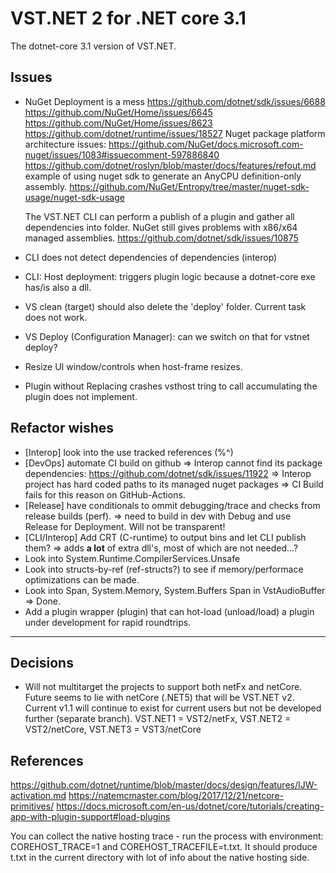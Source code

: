 # VST.NET 2 for .NET core 3.1

The dotnet-core 3.1 version of VST.NET.

## Issues

* NuGet Deployment is a mess
  https://github.com/dotnet/sdk/issues/6688
  https://github.com/NuGet/Home/issues/6645
  https://github.com/NuGet/Home/issues/8623
  https://github.com/dotnet/runtime/issues/18527
  Nuget package platform architecture issues:
  https://github.com/NuGet/docs.microsoft.com-nuget/issues/1083#issuecomment-597886840
  https://github.com/dotnet/roslyn/blob/master/docs/features/refout.md
  example of using nuget sdk to generate an AnyCPU definition-only assembly.
  https://github.com/NuGet/Entropy/tree/master/nuget-sdk-usage/nuget-sdk-usage

  The VST.NET CLI can perform a publish of a plugin and gather all dependencies into folder.
  NuGet still gives problems with x86/x64 managed assemblies.
  https://github.com/dotnet/sdk/issues/10875

* CLI does not detect dependencies of dependencies (interop)
* CLI: Host deployment: triggers plugin logic because a dotnet-core exe has/is also a dll.

* VS clean (target) should also delete the 'deploy' folder. Current task does not work.
* VS Deploy (Configuration Manager): can we switch on that for vstnet deploy?

* Resize UI window/controls when host-frame resizes.
* Plugin without Replacing crashes vsthost tring to call accumulating the plugin does not implement.

## Refactor wishes

* [Interop] look into the use tracked references (%^)
* [DevOps] automate CI build on github
    => Interop cannot find its package dependencies: https://github.com/dotnet/sdk/issues/11922
    => Interop project has hard coded paths to its managed nuget packages
    => CI Build fails for this reason on GitHub-Actions.
* [Release] have conditionals to ommit debugging/trace and checks from release builds (perf).
    => need to build in dev with Debug and use Release for Deployment. Will not be transparent!
* [CLI/Interop] Add CRT (C-runtime) to output bins and let CLI publish them?
    => adds **a lot** of extra dll's, most of which are not needed...?
* Look into System.Runtime.CompilerServices.Unsafe
* Look into structs-by-ref (ref-structs?) to see if memory/performace optimizations can be made.
* Look into Span<T>, System.Memory, System.Buffers
    Span<T> in VstAudioBuffer => Done.
* Add a plugin wrapper (plugin) that can hot-load (unload/load) a plugin under development for rapid roundtrips.

---

## Decisions

* Will not multitarget the projects to support both netFx and netCore. 
Future seems to lie with netCore (.NET5) that will be VST.NET v2.
Current v1.1 will continue to exist for current users but not be developed further (separate branch).
VST.NET1 = VST2/netFx, VST.NET2 = VST2/netCore, VST.NET3 = VST3/netCore

## References

https://github.com/dotnet/runtime/blob/master/docs/design/features/IJW-activation.md
https://natemcmaster.com/blog/2017/12/21/netcore-primitives/
https://docs.microsoft.com/en-us/dotnet/core/tutorials/creating-app-with-plugin-support#load-plugins

You can collect the native hosting trace - run the process with environment: COREHOST_TRACE=1 and COREHOST_TRACEFILE=t.txt.
It should produce t.txt in the current directory with lot of info about the native hosting side.
